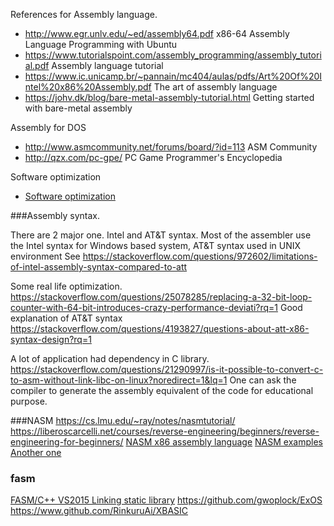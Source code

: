 References for Assembly language.

* http://www.egr.unlv.edu/~ed/assembly64.pdf   x86-64  Assembly Language Programming with Ubuntu
* https://www.tutorialspoint.com/assembly_programming/assembly_tutorial.pdf  Assembly language tutorial
* https://www.ic.unicamp.br/~pannain/mc404/aulas/pdfs/Art%20Of%20Intel%20x86%20Assembly.pdf  The art of assembly language 
* https://johv.dk/blog/bare-metal-assembly-tutorial.html Getting started with bare-metal assembly

Assembly for DOS

* http://www.asmcommunity.net/forums/board/?id=113 ASM Community
* http://qzx.com/pc-gpe/  PC Game Programmer's Encyclopedia


Software optimization
* [Software optimization](https://www.agner.org/optimize/?e=0#testp)

###Assembly syntax.

There are 2 major one. Intel and AT&T syntax.  Most of the assembler use the Intel syntax for Windows based system,  AT&T syntax used in UNIX environment 
See https://stackoverflow.com/questions/972602/limitations-of-intel-assembly-syntax-compared-to-att 

Some real life optimization. https://stackoverflow.com/questions/25078285/replacing-a-32-bit-loop-counter-with-64-bit-introduces-crazy-performance-deviati?rq=1
Good explanation of AT&T syntax https://stackoverflow.com/questions/4193827/questions-about-att-x86-syntax-design?rq=1

A lot of application had dependency in C library.  https://stackoverflow.com/questions/21290997/is-it-possible-to-convert-c-to-asm-without-link-libc-on-linux?noredirect=1&lq=1  One can ask the compiler to generate the assembly equivalent of the code for educational purpose.

###NASM
https://cs.lmu.edu/~ray/notes/nasmtutorial/
https://liberoscarcelli.net/courses/reverse-engineering/beginners/reverse-engineering-for-beginners/
[NASM x86 assembly language](https://asmtutor.com/) 
[NASM examples](http://libra.cs.virginia.edu/~aaron/08-nasm/nasmexamples.html)
[Another one](https://www.tutorialspoint.com/assembly_programming/index.htm)



### fasm
[FASM/C++ VS2015 Linking static library](https://www.reddit.com/r/learnprogramming/comments/4zjyrt/fasmc_vs2015_linking_static_library/)
https://github.com/gwoplock/ExOS
https://www.github.com/RinkuruAi/XBASIC

